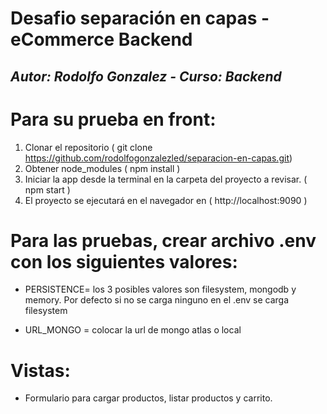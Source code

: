 # Desafio separación en capas - eCommerce Backend #

## _Autor: Rodolfo Gonzalez - Curso: Backend_

# Para su prueba en front:
1.	Clonar el repositorio ( git clone https://github.com/rodolfogonzalezled/separacion-en-capas.git)
2.	Obtener node_modules ( npm install )
3.	Iniciar la app desde la terminal en la carpeta del proyecto a revisar. ( npm start )
4.	El proyecto se ejecutará en el navegador en ( http://localhost:9090 )

# Para las pruebas, crear archivo .env con los siguientes valores:

- PERSISTENCE= los 3 posibles valores son filesystem, mongodb y memory. Por defecto si no se carga ninguno en el .env se carga filesystem 

- URL_MONGO = colocar la url de mongo atlas o local

# Vistas:
- Formulario para cargar productos, listar productos y carrito.